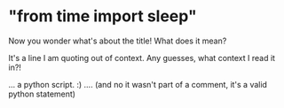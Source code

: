 "from time import sleep"
===
Now you wonder what's about the title! What does it mean?   
  
It's a line I am quoting out of context. Any guesses, what context I read it in?!  
  
... a python script. :) .... (and no it wasn't part of a comment, it's a valid python statement)

